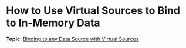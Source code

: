 # How to Use Virtual Sources to Bind to In-Memory Data

**Topic**: [Binding to any Data Source with Virtual Sources](https://docs.devexpress.com/WPF/10803/controls-and-libraries/data-grid/binding-to-data/binding-to-any-data-source-with-virtual-sources)
